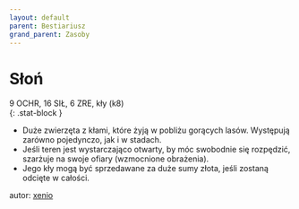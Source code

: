 ```yaml
---
layout: default
parent: Bestiariusz
grand_parent: Zasoby
---
```

# Słoń

9 OCHR, 16 SIŁ, 6 ZRE, kły (k8)  
{: .stat-block }

- Duże zwierzęta z kłami, które żyją w pobliżu gorących lasów.   Występują zarówno pojedynczo, jak i w stadach.  
- Jeśli teren jest wystarczająco otwarty, by móc swobodnie się rozpędzić, szarżuje na swoje ofiary (wzmocnione obrażenia).  
- Jego kły mogą być sprzedawane za duże sumy złota, jeśli zostaną odcięte w całości.  

autor: [xenio](https://xenioinabottle.blogspot.com)
